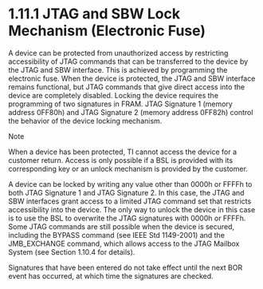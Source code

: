 # 1.11.1 JTAG and SBW Lock Mechanism (Electronic Fuse)

A device can be protected from unauthorized access by restricting accessibility of JTAG commands that can be
transferred to the device by the JTAG and SBW interface. This is achieved by programming the electronic fuse. When the
device is protected, the JTAG and SBW interface remains functional, but JTAG commands that give direct access into the
device are completely disabled. Locking the device requires the programming of two signatures in FRAM. JTAG Signature 1
(memory address 0FF80h) and JTAG Signature 2 (memory address 0FF82h) control the behavior of the device locking
mechanism.

> [!NOTE]
> When a device has been protected, TI cannot access the device for a customer return. Access is only possible if a
> BSL is provided with its corresponding key or an unlock mechanism is provided by the customer.

A device can be locked by writing any value other than 0000h or FFFFh to both JTAG Signature 1 and JTAG Signature 2. In
this case, the JTAG and SBW interfaces grant access to a limited JTAG command set that restricts accessibility into the
device. The only way to unlock the device in this case is to use the BSL to overwrite the JTAG signatures with 0000h or
FFFFh. Some JTAG commands are still possible when the device is secured, including the BYPASS command (see IEEE
Std 1149-2001) and the JMB_EXCHANGE command, which allows access to the JTAG Mailbox System (see
Section 1.10.4 for details).

Signatures that have been entered do not take effect until the next BOR event has occurred, at which time the
signatures are checked.


